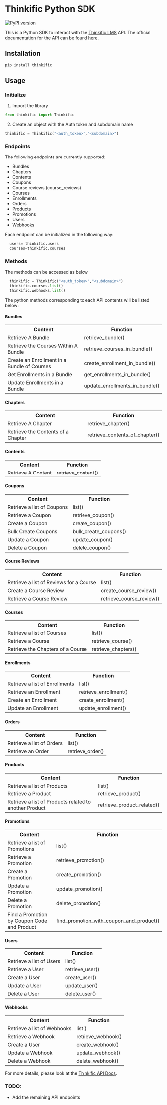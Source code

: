 # Thinkific Python SDK
[![PyPI version](https://badge.fury.io/py/thinkific.svg)](https://badge.fury.io/py/thinkific)

This is a Python SDK to interact with the
[Thinkific LMS](http://www.thinkific.com/) API. The official documentation for the API can be found
[here](https://api.thinkific.com/documentation).

## Installation

``` bash
pip install thinkific
```

## Usage
### Initialize

1) Import the library
  ``` python
  from thinkific import Thinkific 
  ```
2) Create an object with the Auth token and subdomain name
  ``` python
  thinkific = Thinkific("<auth_token>","<subdomain>")
  ```

### Endpoints
The following endpoints are currently supported:
- Bundles
- Chapters
- Contents
- Coupons
- Course reviews (course_reviews)
- Courses
- Enrollments
- Orders
- Products
- Promotions
- Users
- Webhooks

Each endpoint can be initialized in the following way:
``` python
  users= thinkific.users
  courses=thinkific.courses
  ```
### Methods
The methods can be accessed as below
``` python
  thinkific = Thinkific("<auth_token>","<subdomain>")
  thinkific.courses.list()
  thinkific.webhooks.list()
  ```
The python methods corresponding to each API contents will be listed below:
#### Bundles
<table class="tg">
  <tr>
    <th class="tg-yw4l"><b>Content</b></th>
    <th class="tg-yw4l"><b>Function</b></th>
  </tr>
  <tr>
    <td class="tg-yw4l">Retrieve A Bundle</td>
    <td class="tg-yw4l">retrieve_bundle()</td>
  </tr>
  <tr>
    <td class="tg-yw4l">Retrieve the Courses Within A Bundle</td>
    <td class="tg-yw4l">retrieve_courses_in_bundle()</td>
  </tr>
   <tr>
    <td class="tg-yw4l">Create an Enrollment in a Bundle of Courses</td>
    <td class="tg-yw4l">create_enrollment_in_bundle()</td>
  </tr>
  <tr>
    <td class="tg-yw4l">Get Enrollments in a Bundle</td>
    <td class="tg-yw4l">get_enrollments_in_bundle()</td>
  </tr>
  <tr>
    <td class="tg-yw4l">Update Enrollments in a Bundle</td>
    <td class="tg-yw4l">update_enrollments_in_bundle()</td>
  </tr>
</table>

#### Chapters
<table class="tg">
  <tr>
    <th class="tg-yw4l"><b>Content</b></th>
    <th class="tg-yw4l"><b>Function</b></th>
  </tr>
  <tr>
    <td class="tg-yw4l">Retrieve A Chapter</td>
    <td class="tg-yw4l">retrieve_chapter()</td>
  </tr>
  
  <tr>
    <td class="tg-yw4l">Retrieve the Contents of a Chapter</td>
    <td class="tg-yw4l">retrieve_contents_of_chapter()</td>
  </tr>
</table>

#### Contents
<table class="tg">
  <tr>
    <th class="tg-yw4l"><b>Content</b></th>
    <th class="tg-yw4l"><b>Function</b></th>
  </tr>
  <tr>
    <td class="tg-yw4l">Retrieve A Content</td>
    <td class="tg-yw4l">retrieve_content()</td>
  </tr>
</table>

#### Coupons
<table class="tg">
  <tr>
    <th class="tg-yw4l"><b>Content</b></th>
    <th class="tg-yw4l"><b>Function</b></th>
  </tr>
  <tr>
    <td class="tg-yw4l">Retrieve a list of Coupons</td>
    <td class="tg-yw4l">list()</td>
  </tr>
  <tr>
    <td class="tg-yw4l">Retrieve a Coupon</td>
    <td class="tg-yw4l">retrieve_coupon()</td>
  </tr>
  <tr>
    <td class="tg-yw4l">Create a Coupon</td>
    <td class="tg-yw4l">create_coupon()</td>
  </tr>
  <tr>
    <td class="tg-yw4l">Bulk Create Coupons</td>
    <td class="tg-yw4l">bulk_create_coupons()</td>
  </tr>
  <tr>
    <td class="tg-yw4l">Update a Coupon</td>
    <td class="tg-yw4l">update_coupon()</td>
  </tr>
  <tr>
    <td class="tg-yw4l">Delete a Coupon</td>
    <td class="tg-yw4l">delete_coupon()</td>
  </tr>
</table>

#### Course Reviews
<table class="tg">
  <tr>
    <th class="tg-yw4l"><b>Content</b></th>
    <th class="tg-yw4l"><b>Function</b></th>
  </tr>
  <tr>
    <td class="tg-yw4l">Retrieve a list of Reviews for a Course</td>
    <td class="tg-yw4l">list()</td>
  </tr>
  <tr>
    <td class="tg-yw4l">Create a Course Review</td>
    <td class="tg-yw4l">create_course_review()</td>
  </tr>
  <tr>
    <td class="tg-yw4l">Retrieve a Course Review</td>
    <td class="tg-yw4l">retrieve_course_review()</td>
  </tr>
</table>

#### Courses
<table class="tg">
  <tr>
    <th class="tg-yw4l"><b>Content</b></th>
    <th class="tg-yw4l"><b>Function</b></th>
  </tr>
  <tr>
    <td class="tg-yw4l">Retrieve a list of Courses</td>
    <td class="tg-yw4l">list()</td>
  </tr>
  <tr>
    <td class="tg-yw4l">Retrieve a Course</td>
    <td class="tg-yw4l">retrieve_course()</td>
  </tr>
  <tr>
    <td class="tg-yw4l">Retrieve the Chapters of a Course</td>
    <td class="tg-yw4l">retrieve_chapters()</td>
  </tr>
</table>

#### Enrollments
<table class="tg">
  <tr>
    <th class="tg-yw4l"><b>Content</b></th>
    <th class="tg-yw4l"><b>Function</b></th>
  </tr>
  <tr>
    <td class="tg-yw4l">Retrieve a list of Enrollments</td>
    <td class="tg-yw4l">list()</td>
  </tr>
  <tr>
    <td class="tg-yw4l">Retrieve an Enrollment</td>
    <td class="tg-yw4l">retrieve_enrollment()</td>
  </tr>
  <tr>
    <td class="tg-yw4l">Create an Enrollment</td>
    <td class="tg-yw4l">create_enrollment()</td>
  </tr>
  <tr>
    <td class="tg-yw4l">Update an Enrollment</td>
    <td class="tg-yw4l">update_enrollment()</td>
  </tr>
</table>

#### Orders
<table class="tg">
  <tr>
    <th class="tg-yw4l"><b>Content</b></th>
    <th class="tg-yw4l"><b>Function</b></th>
  </tr>
  <tr>
    <td class="tg-yw4l">Retrieve a list of Orders</td>
    <td class="tg-yw4l">list()</td>
  </tr>
  <tr>
    <td class="tg-yw4l">Retrieve an Order</td>
    <td class="tg-yw4l">retrieve_order()</td>
  </tr>
</table>

#### Products
<table class="tg">
  <tr>
    <th class="tg-yw4l"><b>Content</b></th>
    <th class="tg-yw4l"><b>Function</b></th>
  </tr>
  <tr>
    <td class="tg-yw4l">Retrieve a list of Products</td>
    <td class="tg-yw4l">list()</td>
  </tr>
  <tr>
    <td class="tg-yw4l">Retrieve a Product</td>
    <td class="tg-yw4l">retrieve_product()</td>
  </tr>
  <tr>
    <td class="tg-yw4l">Retrieve a list of Products related to another Product</td>
    <td class="tg-yw4l">retrieve_product_related()</td>
  </tr>
</table>

#### Promotions
<table class="tg">
  <tr>
    <th class="tg-yw4l"><b>Content</b></th>
    <th class="tg-yw4l"><b>Function</b></th>
  </tr>
  <tr>
    <td class="tg-yw4l">Retrieve a list of Promotions</td>
    <td class="tg-yw4l">list()</td>
  </tr>
  <tr>
    <td class="tg-yw4l">Retrieve a Promotion</td>
    <td class="tg-yw4l">retrieve_promotion()</td>
  </tr>
  <tr>
    <td class="tg-yw4l">Create a Promotion</td>
    <td class="tg-yw4l">create_promotion()</td>
  </tr>
   <tr>
    <td class="tg-yw4l">Update a Promotion</td>
    <td class="tg-yw4l">update_promotion()</td>
  </tr>
  <tr>
    <td class="tg-yw4l">Delete a Promotion</td>
    <td class="tg-yw4l">delete_promotion()</td>
  </tr>
  <tr>
    <td class="tg-yw4l">Find a Promotion by Coupon Code and Product</td>
    <td class="tg-yw4l">find_promotion_with_coupon_and_product()</td>
  </tr>
</table>

#### Users
<table class="tg">
  <tr>
    <th class="tg-yw4l"><b>Content</b></th>
    <th class="tg-yw4l"><b>Function</b></th>
  </tr>
  <tr>
    <td class="tg-yw4l">Retrieve a list of Users</td>
    <td class="tg-yw4l">list()</td>
  </tr>
  <tr>
    <td class="tg-yw4l">Retrieve a User</td>
    <td class="tg-yw4l">retrieve_user()</td>
  </tr>
  <tr>
    <td class="tg-yw4l">Create a User</td>
    <td class="tg-yw4l">create_user()</td>
  </tr>
   <tr>
    <td class="tg-yw4l">Update a User</td>
    <td class="tg-yw4l">update_user()</td>
  </tr>
  <tr>
    <td class="tg-yw4l">Delete a User</td>
    <td class="tg-yw4l">delete_user()</td>
  </tr>
</table>

#### Webhooks
<table class="tg">
  <tr>
    <th class="tg-yw4l"><b>Content</b></th>
    <th class="tg-yw4l"><b>Function</b></th>
  </tr>
  <tr>
    <td class="tg-yw4l">Retrieve a list of Webhooks</td>
    <td class="tg-yw4l">list()</td>
  </tr>
  <tr>
    <td class="tg-yw4l">Retrieve a Webhook</td>
    <td class="tg-yw4l">retrieve_webhook()</td>
  </tr>
  <tr>
    <td class="tg-yw4l">Create a User</td>
    <td class="tg-yw4l">create_webhook()</td>
  </tr>
   <tr>
    <td class="tg-yw4l">Update a Webhook</td>
    <td class="tg-yw4l">update_webhook()</td>
  </tr>
  <tr>
    <td class="tg-yw4l">Delete a Webhook</td>
    <td class="tg-yw4l">delete_webhook()</td>
  </tr>
</table>

For more details, please look at the [Thinkific API Docs](https://api.thinkific.com/documentation).

### TODO:
- Add the remaining API endpoints
